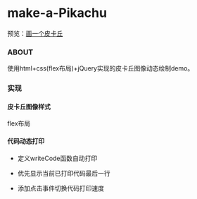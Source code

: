 # make-a-Pikachu
预览：[画一个皮卡丘](https://lynn-zuo.github.io/make-a-Pikachu/pikachu.html)

### ABOUT
使用html+css(flex布局)+jQuery实现的皮卡丘图像动态绘制demo。

### 实现

<h4>皮卡丘图像样式</h4>

flex布局

<h4>代码动态打印</h4>

- 定义writeCode函数自动打印

- 优先显示当前已打印代码最后一行

- 添加点击事件切换代码打印速度





